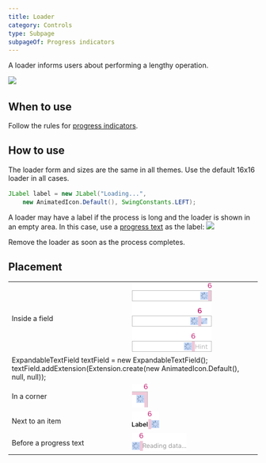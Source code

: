 ```yaml
---
title: Loader
category: Controls
type: Subpage
subpageOf: Progress indicators
---
```


A loader informs users about performing a lengthy operation.

![](loader.png)

## When to use

Follow the rules for [progress indicators](progress_indicators.md).


## How to use

The loader form and sizes are the same in all themes. Use the default 16x16 loader in all cases.

```java
JLabel label = new JLabel("Loading...",
    new AnimatedIcon.Default(), SwingConstants.LEFT);
```


A loader may have a label if the process is long and the loader is shown in an empty area. In this case, use a [progress text](progress_text.md) as the label:
![](loader_with_progress_text.png)

Remove the loader as soon as the process completes.


## Placement

<table style="none">

<tr>
    <td> Inside a field </td>
    <td> <img src="../../../images/ui/loader/placement_field.png"/> </td>
</tr>

<tr>
    <td colspan="2">
    <code-block lang="java">
    ExpandableTextField textField = new ExpandableTextField();
    textField.addExtension(Extension.create(new AnimatedIcon.Default(), null, null));
    </code-block>
    </td>
</tr>

<tr>
    <td>In a corner</td>
    <td> <img src="../../../images/ui/loader/placement_corner.png" />
    </td>
</tr>

<tr>
    <td>  Next to an item </td>
    <td> <img src="../../../images/ui/loader/placement_item.png" /> </td>
</tr>

<tr>
    <td> Before a progress text </td>
    <td> <img src="../../../images/ui/loader/placement_progress_text.png" />
    </td>
</tr>

</table>




